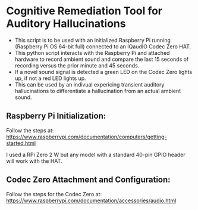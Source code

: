 # Cognitive Remediation Tool for Auditory Hallucinations

- This script is to be used with an initialized Raspberry Pi running (Raspberry Pi OS 64-bit full) connected to an IQaudIO Codec Zero HAT.
- This python script interacts with the Raspberry Pi and attached hardware to record ambient sound and compare the last 15 seconds of recording versus the prior minute and 45 seconds.
- If a novel sound signal is detected a green LED on the Codec Zero lights up, if not a red LED lights up.
- This can be used by an indivual expericing transient auditory hallucinations to differentiate a hallucination from an actual ambient sound.

##  Raspberry Pi Initialization:
Follow the steps at: https://www.raspberrypi.com/documentation/computers/getting-started.html

I used a RPi Zero 2 W but any model with a standard 40-pin GPIO header will work with the HAT.

## Codec Zero Attachment and Configuration:
Follow the steps for the Codec Zero at: https://www.raspberrypi.com/documentation/accessories/audio.html


